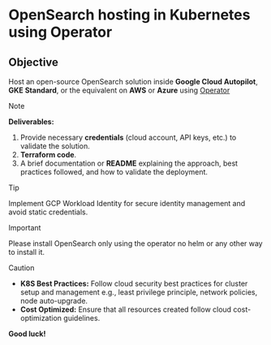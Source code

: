 # OpenSearch hosting in Kubernetes using Operator

## Objective
Host an open-source OpenSearch solution inside **Google Cloud Autopilot**, **GKE Standard**, or the equivalent on **AWS** or **Azure** using [Operator](https://github.com/opensearch-project/opensearch-k8s-operator)

> [!NOTE]
> **Deliverables:**
> 1. Provide necessary **credentials** (cloud account, API keys, etc.) to validate the solution.
> 1. **Terraform code**.
> 1. A brief documentation or **README** explaining the approach, best practices followed, and how to validate the deployment.

> [!TIP]
> Implement GCP Workload Identity for secure identity management and avoid static credentials.

> [!IMPORTANT]
> Please install OpenSearch only using the operator no helm or any other way to install it.

> [!CAUTION]
> - **K8S Best Practices:** Follow cloud security best practices for cluster setup and management e.g., least privilege principle, network policies, node auto-upgrade.
> - **Cost Optimized:** Ensure that all resources created follow cloud cost-optimization guidelines.

**Good luck!**
